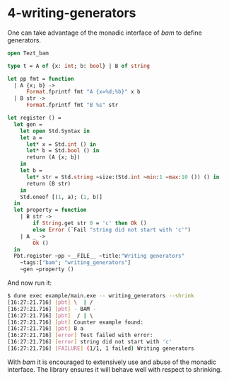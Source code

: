 # 4-writing-generators

One can take advantage of the monadic interface of *bam* to define
generators.

```ocaml
open Tezt_bam

type t = A of {x: int; b: bool} | B of string

let pp fmt = function
  | A {x; b} ->
      Format.fprintf fmt "A {x=%d;%b}" x b
  | B str ->
      Format.fprintf fmt "B %s" str

let register () =
  let gen =
    let open Std.Syntax in
    let a =
      let* x = Std.int () in
      let* b = Std.bool () in
      return (A {x; b})
    in
    let b =
      let* str = Std.string ~size:(Std.int ~min:1 ~max:10 ()) () in
      return (B str)
    in
    Std.oneof [(1, a); (1, b)]
  in
  let property = function
    | B str ->
        if String.get str 0 = 'c' then Ok ()
        else Error (`Fail "string did not start with 'c'")
    | A _ ->
        Ok ()
  in
  Pbt.register ~pp ~__FILE__ ~title:"Writing generators"
    ~tags:["bam"; "writing_generators"]
    ~gen ~property ()
```

And now run it:

```bash
$ dune exec example/main.exe -- writing_generators --shrink
[16:27:21.716] [pbt] \  | /         
[16:27:21.716] [pbt] - BAM -
[16:27:21.716] [pbt]  / | \ 
[16:27:21.716] [pbt] Counter example found:
[16:27:21.716] [pbt] B a
[16:27:21.716] [error] Test failed with error:
[16:27:21.716] [error] string did not start with 'c'
[16:27:21.716] [FAILURE] (1/1, 1 failed) Writing generators
```

With *bam* it is encouraged to extensively use and abuse of the
monadic interface. The library ensures it will behave well with
respect to shrinking.


